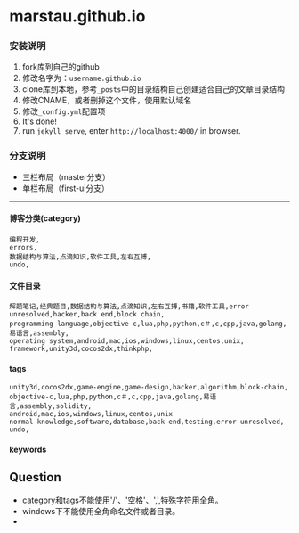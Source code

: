 marstau.github.io
=======================

### 安装说明

1. fork库到自己的github
2. 修改名字为：`username.github.io`
3. clone库到本地，参考`_posts`中的目录结构自己创建适合自己的文章目录结构
4. 修改CNAME，或者删掉这个文件，使用默认域名
5. 修改`_config.yml`配置项
6. It's done!
7. run `jekyll serve`, enter `http://localhost:4000/` in browser.

### 分支说明

- 三栏布局（master分支）
- 单栏布局（first-ui分支）

----
#### 博客分类(category)

```
编程开发,
errors,
数据结构与算法,点滴知识,软件工具,左右互搏,
undo,
```

#### 文件目录

```
解题笔记,经典题目,数据结构与算法,点滴知识,左右互搏,书籍,软件工具,error unresolved,hacker,back end,block chain,
programming language,objective c,lua,php,python,c＃,c,cpp,java,golang,易语言,assembly,
operating system,android,mac,ios,windows,linux,centos,unix,
framework,unity3d,cocos2dx,thinkphp,
```

#### tags

```
unity3d,cocos2dx,game-engine,game-design,hacker,algorithm,block-chain,
objective-c,lua,php,python,c＃,c,cpp,java,golang,易语言,assembly,solidity,
android,mac,ios,windows,linux,centos,unix
normal-knowledge,software,database,back-end,testing,error-unresolved,
undo,
```

#### keywords

## Question
* category和tags不能使用'/'、'空格'、',',特殊字符用全角。
* windows下不能使用全角命名文件或者目录。
* 
